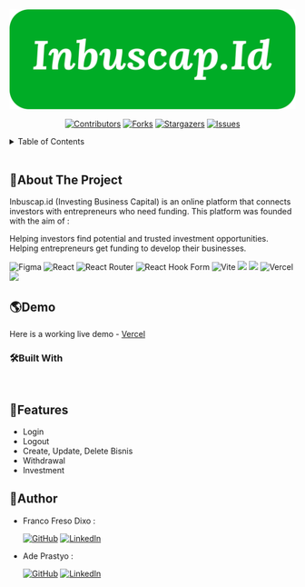 <div align="center">
<img src="src\assets\LogoInbuscap.png"alt="Logo">

[![Contributors][contributors-shield]][contributors-url]
[![Forks][forks-shield]][forks-url]
[![Stargazers][stars-shield]][stars-url]
[![Issues][issues-shield]][issues-url]

</div>

<details>
  <summary>Table of Contents</summary>
  <ol>
    <li>
      <a href="#about-the-project">About The Project</a>
      <ul>
        <li><a href="#built-with">Built With</a></li>
      </ul>
    </li>
    <li><a href="#demo">Demo</a></li>
    <li><a href="#prototype">Prototype</a></li>
    <li>
      <a href="#getting-started">Getting Started</a>
      <ul>
        <li><a href="#prerequisites">Prerequisites</a></li>
        <li><a href="#installation">Installation</a></li>
      </ul>
    </li>
    <li><a href="#features">Features</a></li>
    <li><a href="#collaboration">Collaboration</a></li>
    <li><a href="#backend">Backend </a></li>
    <li><a href="#quality-engineer">Quality Engineer</a></li>
    <li><a href="#author">Author</a></li>
  </ol>
</details>
<br>

## 📃About The Project

Inbuscap.id (Investing Business Capital) is an online platform that connects investors with entrepreneurs who need funding. This platform was founded with the aim of :

Helping investors find potential and trusted investment opportunities.
Helping entrepreneurs get funding to develop their businesses.

![Figma](https://img.shields.io/badge/figma-%23F24E1E.svg?style=for-the-badge&logo=figma&logoColor=white)
![React](https://img.shields.io/badge/react-%2320232a.svg?style=for-the-badge&logo=react&logoColor=%2361DAFB)
![React Router](https://img.shields.io/badge/React_Router-CA4245?style=for-the-badge&logo=react-router&logoColor=white)
![React Hook Form](https://img.shields.io/badge/React%20Hook%20Form-%23EC5990.svg?style=for-the-badge&logo=reacthookform&logoColor=white)
![Vite](https://img.shields.io/badge/vite-%23646CFF.svg?style=for-the-badge&logo=vite&logoColor=white)
<img src="https://img.shields.io/badge/Tailwind_CSS-38B2AC?style=for-the-badge&logo=tailwind-css&logoColor=white" />
<img src="https://img.shields.io/badge/DaisyUi-FFFF00?style=for-the-badge&logo=daisyui&logoColor=white" />
![Vercel](https://img.shields.io/badge/Vercel-000000?style=for-the-badge&logo=vercel&logoColor=white)
<img src="https://img.shields.io/badge/Sweet Alert-7D4698?style=for-the-badge&logo=Sweet-Alert&logoColor=white" />

## 🌎Demo

Here is a working live demo - [Vercel](https://inbuscap-id.vercel.app/)

### 🛠️Built With

<br>


## 💫Features

- Login
- Logout
- Create, Update, Delete Bisnis
- Withdrawal
- Investment

## 🤖Author

- Franco Freso Dixo :

  [![GitHub](https://img.shields.io/badge/-Franco-black?style=for-the-badge&logo=github&logoColor=white)](https://github.com/dotarsojat69) [![LinkedIn](https://img.shields.io/badge/-Franco-blue?style=for-the-badge&logo=linkedin&logoColor=white)](https://www.linkedin.com/in/franco-freso-dixo-36723424b/)

- Ade Prastyo :

  [![GitHub](https://img.shields.io/badge/-Ade-black?style=for-the-badge&logo=github&logoColor=white)](https://github.com/adeprastyo) [![LinkedIn](https://img.shields.io/badge/-Ade-blue?style=for-the-badge&logo=linkedin&logoColor=white)](https://www.linkedin.com/in/adeprastyo/)

[contributors-shield]: https://img.shields.io/github/contributors/inbuscap-id/FE-Inbuscap.svg?style=for-the-badge
[contributors-url]: https://github.com/inbuscap-id/FE-Inbuscap/graphs/contributors
[forks-shield]: https://img.shields.io/github/forks/inbuscap-id/FE-Inbuscap.svg?style=for-the-badge
[forks-url]: https://github.com/inbuscap-id/FE-Inbuscap/network/members
[stars-shield]: https://img.shields.io/github/stars/inbuscap-id/FE-Inbuscap.svg?style=for-the-badge
[stars-url]: https://github.com/inbuscap-id/FE-Inbuscap/stargazers
[issues-shield]: https://img.shields.io/github/issues/inbuscap-id/FE-Inbuscap.svg?style=for-the-badge
[issues-url]: https://github.com/inbuscap-id/FE-Inbuscap/issues